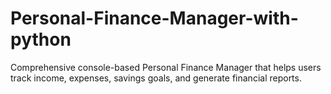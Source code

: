 # Personal-Finance-Manager-with-python
Comprehensive console-based Personal Finance Manager that helps users track income, expenses, savings goals, and generate financial reports. 

